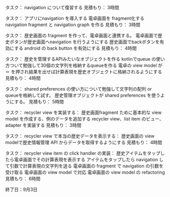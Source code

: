 タスク： navigation について復習する
見積もり： 3時間

タスク：
アプリにnavigation を導入する
  電卓画面を fragment化する
  navigation fragment と navigation graph を作る
見積もり： 3時間

タスク： 
歴史画面の fragment を作って、電卓画面と連携する。
  電卓画面で歴史ボタンが歴史画面へnavigation を行うようにする
  歴史画面でbackボタンを有効にする
  android の back button を有効にする
見積もり： 4時間

タスク： 
歴史を管理するAPIみたいなオブジェクトを作る
kotlinでqueue の使い方ついて勉強して30個の文字列を格納するqueueを作る
電卓の view model が ＝ を押され結果を出せば計算表現を歴史オブジェクトに格納されるようにする
見積もり： 4時間

タスク： 
shared preferences の使い方について勉強して文字列の配列 or queueを格納して試す。
歴史管理オブジェクトが shared preferences を使うようにする。
見積もり： 5時間

タスク： 
recycler view を実装する：
  歴史画面fragment ために基本的な view model を作成する、例のデータを追加する
  recycler view、list item のビュー、adapter を実装する
見積もり： 3時間

タスク： 
recycler view で本当の歴史データを表示する：
  歴史画面の view modelで歴史情報管理 API からデータを取得するようにする
見積もり： 4時間

タスク： 
recycler view item の click handler の実装：
  歴史アイテムをタップしたら電卓画面でその計算表現を表示する
  アイテムをタップしたら navigation して引数で計算表現の文字列を送る
  電卓画面の fragment で navigation の引数を受け取る
  電卓画面の view model で対応
    電卓画面の view model の refactoring
見積もり： 6時間

終了日：9月3日
